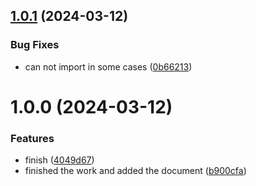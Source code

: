 ## [1.0.1](https://github.com/molvqingtai/testing-library-extra/compare/v1.0.0...v1.0.1) (2024-03-12)


### Bug Fixes

* can not import in some cases ([0b66213](https://github.com/molvqingtai/testing-library-extra/commit/0b6621349201200809e6c19e55c83ccd5e48483b))

# 1.0.0 (2024-03-12)


### Features

* finish ([4049d67](https://github.com/molvqingtai/testing-library-extra/commit/4049d6707644dc5170fbaeeab42ebb98dbb3c9b8))
* finished the work and added the document ([b900cfa](https://github.com/molvqingtai/testing-library-extra/commit/b900cfa7ac82ffd9cbb3aa0c4497430a4366e368))
